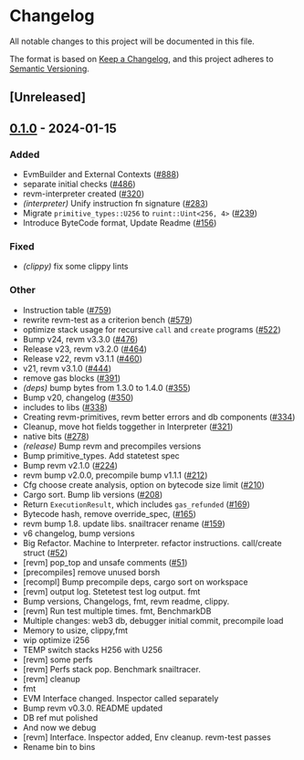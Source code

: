 # Changelog
All notable changes to this project will be documented in this file.

The format is based on [Keep a Changelog](https://keepachangelog.com/en/1.0.0/),
and this project adheres to [Semantic Versioning](https://semver.org/spec/v2.0.0.html).

## [Unreleased]

## [0.1.0](https://github.com/0xkr8os/revm/releases/tag/revm-test-v0.1.0) - 2024-01-15

### Added
- EvmBuilder and External Contexts ([#888](https://github.com/0xkr8os/revm/pull/888))
- separate initial checks ([#486](https://github.com/0xkr8os/revm/pull/486))
- revm-interpreter created ([#320](https://github.com/0xkr8os/revm/pull/320))
- *(interpreter)* Unify instruction fn signature ([#283](https://github.com/0xkr8os/revm/pull/283))
- Migrate `primitive_types::U256` to `ruint::Uint<256, 4>` ([#239](https://github.com/0xkr8os/revm/pull/239))
- Introduce ByteCode format, Update Readme ([#156](https://github.com/0xkr8os/revm/pull/156))

### Fixed
- *(clippy)* fix some clippy lints

### Other
- Instruction table ([#759](https://github.com/0xkr8os/revm/pull/759))
- rewrite revm-test as a criterion bench ([#579](https://github.com/0xkr8os/revm/pull/579))
- optimize stack usage for recursive `call` and `create` programs ([#522](https://github.com/0xkr8os/revm/pull/522))
- Bump v24, revm v3.3.0 ([#476](https://github.com/0xkr8os/revm/pull/476))
- Release v23, revm v3.2.0 ([#464](https://github.com/0xkr8os/revm/pull/464))
- Release v22, revm v3.1.1 ([#460](https://github.com/0xkr8os/revm/pull/460))
- v21, revm v3.1.0 ([#444](https://github.com/0xkr8os/revm/pull/444))
- remove gas blocks ([#391](https://github.com/0xkr8os/revm/pull/391))
- *(deps)* bump bytes from 1.3.0 to 1.4.0 ([#355](https://github.com/0xkr8os/revm/pull/355))
- Bump v20, changelog ([#350](https://github.com/0xkr8os/revm/pull/350))
- includes to libs ([#338](https://github.com/0xkr8os/revm/pull/338))
- Creating revm-primitives, revm better errors and db components  ([#334](https://github.com/0xkr8os/revm/pull/334))
- Cleanup, move hot fields toggether in Interpreter ([#321](https://github.com/0xkr8os/revm/pull/321))
- native bits ([#278](https://github.com/0xkr8os/revm/pull/278))
- *(release)* Bump revm and precompiles versions
- Bump primitive_types. Add statetest spec
- Bump revm v2.1.0 ([#224](https://github.com/0xkr8os/revm/pull/224))
- revm bump v2.0.0, precompile bump v1.1.1 ([#212](https://github.com/0xkr8os/revm/pull/212))
- Cfg choose create analysis, option on bytecode size limit ([#210](https://github.com/0xkr8os/revm/pull/210))
- Cargo sort. Bump lib versions ([#208](https://github.com/0xkr8os/revm/pull/208))
- Return `ExecutionResult`, which includes `gas_refunded` ([#169](https://github.com/0xkr8os/revm/pull/169))
- Bytecode hash, remove override_spec, ([#165](https://github.com/0xkr8os/revm/pull/165))
- revm bump 1.8. update libs. snailtracer rename ([#159](https://github.com/0xkr8os/revm/pull/159))
- v6 changelog, bump versions
- Big Refactor. Machine to Interpreter. refactor instructions. call/create struct ([#52](https://github.com/0xkr8os/revm/pull/52))
- [revm] pop_top and unsafe comments ([#51](https://github.com/0xkr8os/revm/pull/51))
- [precompiles] remove unused borsh
- [recompl] Bump precompile deps, cargo sort on workspace
- [revm] output log. Stetetest test log output. fmt
- Bump versions, Changelogs, fmt, revm readme, clippy.
- [revm] Run test multiple times. fmt, BenchmarkDB
- Multiple changes: web3 db, debugger initial commit, precompile load
- Memory to usize, clippy,fmt
- wip optimize i256
- TEMP switch stacks H256 with U256
- [revm] some perfs
- [revm] Perfs stack pop. Benchmark snailtracer.
- [revm] cleanup
- fmt
- EVM Interface changed. Inspector called separately
- Bump revm v0.3.0. README updated
- DB ref mut polished
- And now we debug
- [revm] Interface. Inspector added, Env cleanup. revm-test passes
- Rename bin to bins
